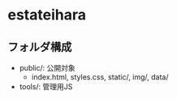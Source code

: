 
# estateihara

## フォルダ構成
- public/: 公開対象
  - index.html, styles.css, static/, img/, data/
- tools/: 管理用JS


